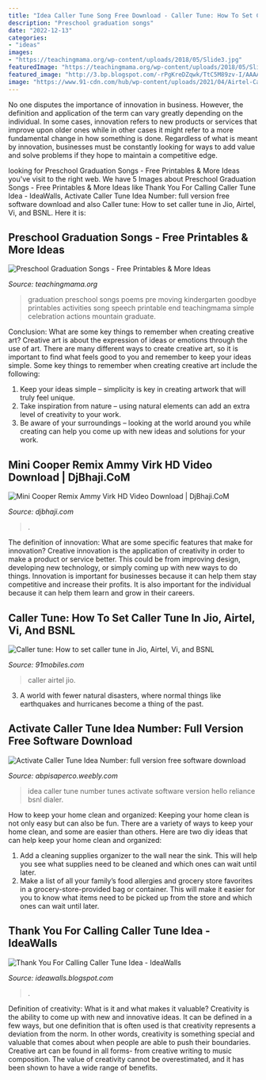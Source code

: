 ```yaml
---
title: "Idea Caller Tune Song Free Download - Caller Tune: How To Set Caller Tune In Jio, Airtel, Vi, And Bsnl"
description: "Preschool graduation songs"
date: "2022-12-13"
categories:
- "ideas"
images:
- "https://teachingmama.org/wp-content/uploads/2018/05/Slide3.jpg"
featuredImage: "https://teachingmama.org/wp-content/uploads/2018/05/Slide3.jpg"
featured_image: "http://3.bp.blogspot.com/-rPgKreDZqwk/TtC5M89zv-I/AAAAAAAAAvU/hGjGmgpHw7k/s1600/reliance.jpg"
image: "https://www.91-cdn.com/hub/wp-content/uploads/2021/04/Airtel-Caller-tune-708x420.jpg"
---
```



No one disputes the importance of innovation in business. However, the definition and application of the term can vary greatly depending on the individual. In some cases, innovation refers to new products or services that improve upon older ones while in other cases it might refer to a more fundamental change in how something is done. Regardless of what is meant by innovation, businesses must be constantly looking for ways to add value and solve problems if they hope to maintain a competitive edge.

	

		
looking for Preschool Graduation Songs - Free Printables &amp; More Ideas you've visit to the right web. We have 5 Images about Preschool Graduation Songs - Free Printables &amp; More Ideas like Thank You For Calling Caller Tune Idea - IdeaWalls, Activate Caller Tune Idea Number: full version free software download and also Caller tune: How to set caller tune in Jio, Airtel, Vi, and BSNL. Here it is:
		
    
## Preschool Graduation Songs - Free Printables &amp; More Ideas

<img loading=lazy src="https://teachingmama.org/wp-content/uploads/2018/05/Slide3.jpg" onerror="this.onerror=null;this.src='https://tse1.mm.bing.net/th?id=OIP.om82teuNNhBd4CiH01kSDQHaFm&amp;pid=15.1';" alt="Preschool Graduation Songs - Free Printables &amp; More Ideas">

_Source: teachingmama.org_

>graduation preschool songs poems pre moving kindergarten goodbye printables activities song speech printable end teachingmama simple celebration actions mountain graduate. 

	

Conclusion: What are some key things to remember when creating creative art?
Creative art is about the expression of ideas or emotions through the use of art. There are many different ways to create creative art, so it is important to find what feels good to you and remember to keep your ideas simple. Some key things to remember when creating creative art include the following:
1. Keep your ideas simple – simplicity is key in creating artwork that will truly feel unique.
2. Take inspiration from nature – using natural elements can add an extra level of creativity to your work.
3. Be aware of your surroundings – looking at the world around you while creating can help you come up with new ideas and solutions for your work.

    
## Mini Cooper Remix Ammy Virk HD Video Download | DjBhaji.CoM

<img loading=lazy src="https://img.youtube.com/vi/tOPYNrbIH7I/hqdefault.jpg" onerror="this.onerror=null;this.src='https://tse3.mm.bing.net/th?id=OIP.RyHlf65dXPkO2cq60jzNsQHaFj&amp;pid=15.1';" alt="Mini Cooper Remix Ammy Virk HD Video Download | DjBhaji.CoM">

_Source: djbhaji.com_

>. 

	

The definition of innovation: What are some specific features that make for innovation?
Creative innovation is the application of creativity in order to make a product or service better. This could be from improving design, developing new technology, or simply coming up with new ways to do things. Innovation is important for businesses because it can help them stay competitive and increase their profits. It is also important for the individual because it can help them learn and grow in their careers.

    
## Caller Tune: How To Set Caller Tune In Jio, Airtel, Vi, And BSNL

<img loading=lazy src="https://www.91-cdn.com/hub/wp-content/uploads/2021/04/Airtel-Caller-tune-708x420.jpg" onerror="this.onerror=null;this.src='https://tse4.mm.bing.net/th?id=OIP.fIWnTa3uSB45OGr6GbL0VwHaEZ&amp;pid=15.1';" alt="Caller tune: How to set caller tune in Jio, Airtel, Vi, and BSNL">

_Source: 91mobiles.com_

>caller airtel jio. 

	

3. A world with fewer natural disasters, where normal things like earthquakes and hurricanes become a thing of the past. 

    
## Activate Caller Tune Idea Number: Full Version Free Software Download

<img loading=lazy src="http://3.bp.blogspot.com/-rPgKreDZqwk/TtC5M89zv-I/AAAAAAAAAvU/hGjGmgpHw7k/s1600/reliance.jpg" onerror="this.onerror=null;this.src='https://tse3.mm.bing.net/th?id=OIP.8hkCyIj9KsL6GtfnGi4leAHaKX&amp;pid=15.1';" alt="Activate Caller Tune Idea Number: full version free software download">

_Source: abpisaperco.weebly.com_

>idea caller tune number tunes activate software version hello reliance bsnl dialer. 

	

How to keep your home clean and organized:
Keeping your home clean is not only easy but can also be fun. There are a variety of ways to keep your home clean, and some are easier than others. Here are two diy ideas that can help keep your home clean and organized:
1. Add a cleaning supplies organizer to the wall near the sink. This will help you see what supplies need to be cleaned and which ones can wait until later.
2. Make a list of all your family’s food allergies and grocery store favorites in a grocery-store-provided bag or container. This will make it easier for you to know what items need to be picked up from the store and which ones can wait until later.

    
## Thank You For Calling Caller Tune Idea - IdeaWalls

<img loading=lazy src="https://lh6.googleusercontent.com/proxy/EmphQD-KMylM2UlKdz3Zbx6OhF67Cdb6kEsYRZ-WVLRg3JBB8jYZt34wnQH38XcBGqxMvdDDx5IkIjmAeRvxhuKaRRu06OQD=w1200-h630-pd" onerror="this.onerror=null;this.src='https://tse3.mm.bing.net/th?id=OIP.waH96wRgLUeriELXUkueIQHaD4&amp;pid=15.1';" alt="Thank You For Calling Caller Tune Idea - IdeaWalls">

_Source: ideawalls.blogspot.com_

>. 

	

Definition of creativity: What is it and what makes it valuable?
Creativity is the ability to come up with new and innovative ideas. It can be defined in a few ways, but one definition that is often used is that creativity represents a deviation from the norm. In other words, creativity is something special and valuable that comes about when people are able to push their boundaries. Creative art can be found in all forms- from creative writing to music composition. The value of creativity cannot be overestimated, and it has been shown to have a wide range of benefits.

